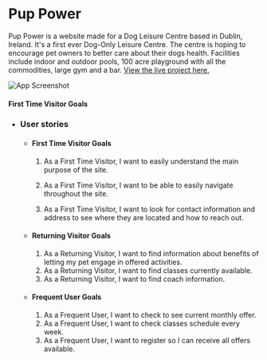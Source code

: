 
# Pup Power

Pup Power is a website made for a Dog Leisure Centre based in 
Dublin, Ireland.
It's a first ever Dog-Only Leisure Centre. The centre is hoping 
to encourage pet owners to better care about their dogs health.
Facilities include 
indoor and outdoor pools,
100 acre playground with all the commodities, large gym and a bar.
[View the live project here.]()

![App Screenshot]()

 #### First Time Visitor Goals
-   ### User stories

    -   #### First Time Visitor Goals

        1. As a First Time Visitor, I want to easily understand the main 
        purpose of the site.

        2. As a First Time Visitor, I want to be able to easily navigate throughout the site.

        3. As a First Time Visitor, I want to look for contact information and address to see where they are located and how to reach out. 

    -   #### Returning Visitor Goals

        1. As a Returning Visitor, I want to find information about benefits of letting my pet engage in offered activities.
        2. As a Returning Visitor, I want to find classes currently available.
        3. As a Returning Visitor, I want to find coach information.

    -   #### Frequent User Goals
        1. As a Frequent User, I want to check to see current monthly offer.
        2. As a Frequent User, I want to check classes schedule every week.
        3. As a Frequent User, I want to register so I can receive all offers available.
